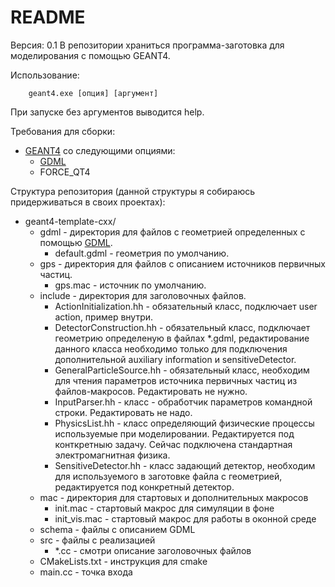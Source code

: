 # README #
Версия: 0.1
В репозитории храниться программа-заготовка для моделирования с помощью GEANT4.

Использование:
```    
    geant4.exe [опция] [аргумент]
```
При запуске без аргументов выводится help.

Требования для сборки:

- [GEANT4](http://geant4.cern.ch/) со следующими опциями:
    - [GDML](http://gdml.web.cern.ch/GDML/)
    - FORCE_QT4

Структура репозитория (данной структуры я собираюсь придерживаться в своих проектах):

- geant4-template-cxx/
    - gdml - директория для файлов с геометрией определенных с помощью [GDML](http://gdml.web.cern.ch/GDML/).
        - default.gdml - геометрия по умолчанию.
    - gps - директория для файлов с описанием источников первичных частиц.
        - gps.mac - источник по умолчанию.
    - include - директория для заголовочных файлов.
        - ActionInitialization.hh - обязательный класс, подключает user action, пример  внутри.
        - DetectorConstruction.hh - обязательный класс, подключает геометрию определеную в файлах *.gdml, редактирование данного класса необходимо только для подключения дополнительной auxiliary information и sensitiveDetector.
        - GeneralParticleSource.hh - обязательный класс, необходим для чтения параметров источника первичных частиц из файлов-макросов. Редактировать не нужно.
        - InputParser.hh - класс - обработчик параметров командной строки. Редактировать не надо.
        - PhysicsList.hh - класс определяющий физические процессы используемые при моделировании. Редактируется под конткретныю задачу. Сейчас подключена стандартная электромагнитная физика.
        - SensitiveDetector.hh - класс задающий детектор, необходим для используемого в заготовке файла с геометрией, редактируется под конкретный детектор.
    - mac - директория для стартовых и дополнительных макросов
        - init.mac - стартовый макрос для симуляции в фоне
        - init_vis.mac - стартовый макрос для работы в оконной среде
    - schema - файлы с описанием GDML
    - src - файлы с реализацией
        - *.cc - смотри описание заголовочных файлов
    - CMakeLists.txt - инструкция для cmake
    - main.cc - точка входа

